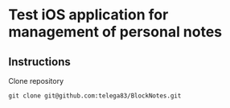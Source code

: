 # Test iOS application for management of personal notes

## Instructions
Clone repository
```
git clone git@github.com:telega83/BlockNotes.git
```
